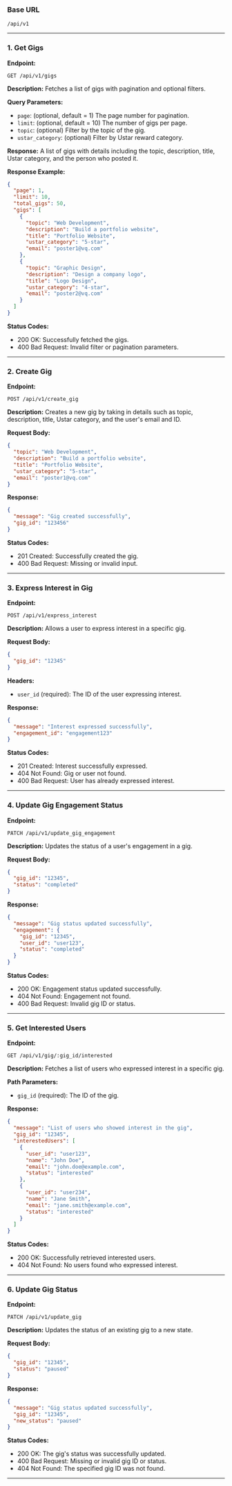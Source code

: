 ### Base URL
```
/api/v1
```

---

### 1. Get Gigs

**Endpoint:**
```
GET /api/v1/gigs
```

**Description:**
Fetches a list of gigs with pagination and optional filters.

**Query Parameters:**
- `page`: (optional, default = 1) The page number for pagination.
- `limit`: (optional, default = 10) The number of gigs per page.
- `topic`: (optional) Filter by the topic of the gig.
- `ustar_category`: (optional) Filter by Ustar reward category.

**Response:**
A list of gigs with details including the topic, description, title, Ustar category, and the person who posted it.

**Response Example:**
```json
{
  "page": 1,
  "limit": 10,
  "total_gigs": 50,
  "gigs": [
    {
      "topic": "Web Development",
      "description": "Build a portfolio website",
      "title": "Portfolio Website",
      "ustar_category": "5-star",
      "email": "poster1@vq.com"
    },
    {
      "topic": "Graphic Design",
      "description": "Design a company logo",
      "title": "Logo Design",
      "ustar_category": "4-star",
      "email": "poster2@vq.com"
    }
  ]
}
```

**Status Codes:**
- 200 OK: Successfully fetched the gigs.
- 400 Bad Request: Invalid filter or pagination parameters.

---

### 2. Create Gig

**Endpoint:**
```
POST /api/v1/create_gig
```

**Description:**
Creates a new gig by taking in details such as topic, description, title, Ustar category, and the user's email and ID.

**Request Body:**
```json
{
  "topic": "Web Development",
  "description": "Build a portfolio website",
  "title": "Portfolio Website",
  "ustar_category": "5-star",
  "email": "poster1@vq.com"
}
```

**Response:**
```json
{
  "message": "Gig created successfully",
  "gig_id": "123456"
}
```

**Status Codes:**
- 201 Created: Successfully created the gig.
- 400 Bad Request: Missing or invalid input.

---

### 3. Express Interest in Gig

**Endpoint:**
```
POST /api/v1/express_interest
```

**Description:**
Allows a user to express interest in a specific gig.

**Request Body:**
```json
{
  "gig_id": "12345"
}
```

**Headers:**
- `user_id` (required): The ID of the user expressing interest.

**Response:**
```json
{
  "message": "Interest expressed successfully",
  "engagement_id": "engagement123"
}
```

**Status Codes:**
- 201 Created: Interest successfully expressed.
- 404 Not Found: Gig or user not found.
- 400 Bad Request: User has already expressed interest.

---

### 4. Update Gig Engagement Status

**Endpoint:**
```
PATCH /api/v1/update_gig_engagement
```

**Description:**
Updates the status of a user's engagement in a gig.

**Request Body:**
```json
{
  "gig_id": "12345",
  "status": "completed"
}
```

**Response:**
```json
{
  "message": "Gig status updated successfully",
  "engagement": {
    "gig_id": "12345",
    "user_id": "user123",
    "status": "completed"
  }
}
```

**Status Codes:**
- 200 OK: Engagement status updated successfully.
- 404 Not Found: Engagement not found.
- 400 Bad Request: Invalid gig ID or status.

---

### 5. Get Interested Users

**Endpoint:**
```
GET /api/v1/gig/:gig_id/interested
```

**Description:**
Fetches a list of users who expressed interest in a specific gig.

**Path Parameters:**
- `gig_id` (required): The ID of the gig.

**Response:**
```json
{
  "message": "List of users who showed interest in the gig",
  "gig_id": "12345",
  "interestedUsers": [
    {
      "user_id": "user123",
      "name": "John Doe",
      "email": "john.doe@example.com",
      "status": "interested"
    },
    {
      "user_id": "user234",
      "name": "Jane Smith",
      "email": "jane.smith@example.com",
      "status": "interested"
    }
  ]
}
```

**Status Codes:**
- 200 OK: Successfully retrieved interested users.
- 404 Not Found: No users found who expressed interest.

---

### 6. Update Gig Status

**Endpoint:**
```
PATCH /api/v1/update_gig
```

**Description:**
Updates the status of an existing gig to a new state.

**Request Body:**
```json
{
  "gig_id": "12345",
  "status": "paused"
}
```

**Response:**
```json
{
  "message": "Gig status updated successfully",
  "gig_id": "12345",
  "new_status": "paused"
}
```

**Status Codes:**
- 200 OK: The gig's status was successfully updated.
- 400 Bad Request: Missing or invalid gig ID or status.
- 404 Not Found: The specified gig ID was not found.

--- 
